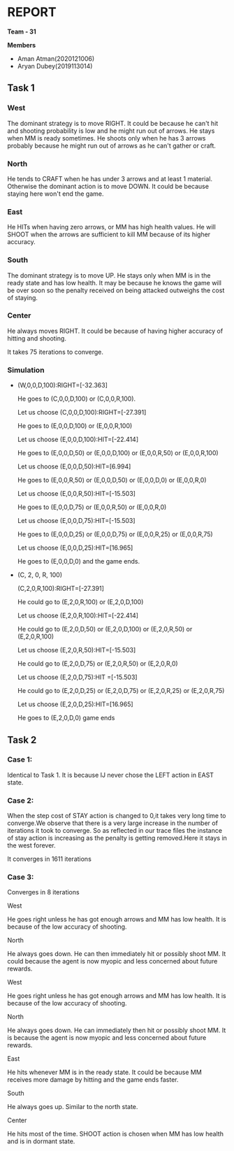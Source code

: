 # **REPORT**

**Team - 31**

**Members**

- Aman Atman(2020121006)
- Aryan Dubey(2019113014)


## Task 1

### West

The dominant strategy is to move RIGHT. It could be because he can&#39;t hit and shooting probability is low and he might run out of arrows. He stays when MM is ready sometimes. He shoots only when he has 3 arrows probably because he might run out of arrows as he can&#39;t gather or craft.

### North

He tends to CRAFT when he has under 3 arrows and at least 1 material. Otherwise the dominant action is to move DOWN. It could be because staying here won&#39;t end the game.

### East

He HITs when having zero arrows, or MM has high health values. He will SHOOT when the arrows are sufficient to kill MM because of its higher accuracy.

### South

The dominant strategy is to move UP. He stays only when MM is in the ready state and has low health. It may be because he knows the game will be over soon so the penalty received on being attacked outweighs the cost of staying.

### Center

He always moves RIGHT. It could be because of having higher accuracy of hitting and shooting.

It takes 75 iterations to converge.

### Simulation

<ul> 
<li>(W,0,0,D,100):RIGHT=[-32.363]

He goes to (C,0,0,D,100) or (C,0,0,R,100).

Let us choose (C,0,0,D,100):RIGHT=[-27.391]

He goes to (E,0,0,D,100) or (E,0,0,R,100)

Let us choose (E,0,0,D,100):HIT=[-22.414]

He goes to (E,0,0,D,50) or (E,0,0,D,100) or (E,0,0,R,50) or (E,0,0,R,100)

Let us choose (E,0,0,D,50):HIT=[6.994]

He goes to (E,0,0,R,50) or (E,0,0,D,50) or (E,0,0,D,0) or (E,0,0,R,0)

Let us choose (E,0,0,R,50):HIT=[-15.503]

He goes to (E,0,0,D,75) or (E,0,0,R,50) or (E,0,0,R,0)

Let us choose (E,0,0,D,75):HIT=[-15.503]

He goes to (E,0,0,D,25) or (E,0,0,D,75) or (E,0,0,R,25) or (E,0,0,R,75)

Let us choose (E,0,0,D,25):HIT=[16.965]

He goes to (E,0,0,D,0) and the game ends.

<li> (C, 2, 0, R, 100)

(C,2,0,R,100):RIGHT=[-27.391]

He could go to (E,2,0,R,100) or (E,2,0,D,100)

Let us choose (E,2,0,R,100):HIT=[-22.414]

He could go to (E,2,0,D,50) or (E,2,0,D,100) or (E,2,0,R,50) or (E,2,0,R,100)

Let us choose (E,2,0,R,50):HIT=[-15.503]

He could go to (E,2,0,D,75) or (E,2,0,R,50) or (E,2,0,R,0)

Let us choose (E,2,0,D,75):HIT =[-15.503]

He could go to (E,2,0,D,25) or (E,2,0,D,75) or (E,2,0,R,25) or (E,2,0,R,75)

Let us choose (E,2,0,D,25):HIT=[16.965]

He goes to (E,2,0,D,0) game ends
</ul>

## Task 2

### Case 1:

Identical to Task 1. It is because IJ never chose the LEFT action in EAST state.

### Case 2:

When the step cost of STAY action is changed to 0,it takes very long time to converge.We observe that there is a very large increase in the number of iterations it took to converge. So as reflected in our trace files the instance of stay action is increasing as the penalty is getting removed.Here it stays in the west forever.

It converges in 1611 iterations

### Case 3:

Converges in 8 iterations

West

He goes right unless he has got enough arrows and MM has low health. It is because of the low accuracy of shooting.

North

He always goes down. He can then immediately hit or possibly shoot MM. It could because the agent is now myopic and less concerned about future rewards.

West

He goes right unless he has got enough arrows and MM has low health. It is because of the low accuracy of shooting.

North

He always goes down. He can immediately then hit or possibly shoot MM. It is because the agent is now myopic and less concerned about future rewards.

East

He hits whenever MM is in the ready state. It could be because MM receives more damage by hitting and the game ends faster.

South

He always goes up. Similar to the north state.

Center

He hits most of the time. SHOOT action is chosen when MM has low health and is in dormant state.